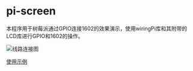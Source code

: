 pi-screen
=========

本程序用于树莓派通过GPIO连接1602的效果演示，使用wiringPi库和其附带的LCD库进行GPIO和1602的操作。

![线路连接图](https://github.com/qtsharp/pi-screen/blob/master/lcd8_bb.png)

[使用示例](https://github.com/qtsharp/pi-screen/blob/master/1602.c)
